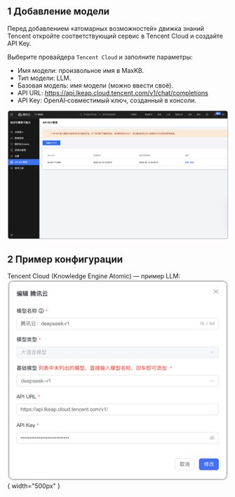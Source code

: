 ## 1 Добавление модели

Перед добавлением «атомарных возможностей» движка знаний Tencent откройте соответствующий сервис в Tencent Cloud и создайте API Key.


Выберите провайдера `Tencent Cloud` и заполните параметры:

* Имя модели: произвольное имя в MaxKB.     
* Тип модели: LLM.   
* Базовая модель: имя модели (можно ввести своё).
* API URL: https://api.lkeap.cloud.tencent.com/v1/chat/completions
* API Key: OpenAI‑совместимый ключ, созданный в консоли. 

![tencent apikey](../../img/model/tencent_atomicpower_apikey.png)


## 2 Пример конфигурации

Tencent Cloud (Knowledge Engine Atomic) — пример LLM:
![知识引擎原子 大语言模型](../../img/model/tencent_atomicpower_llm.png){ width="500px" }